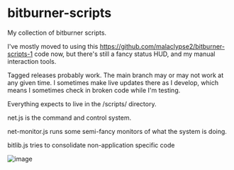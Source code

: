 # bitburner-scripts

My collection of bitburner scripts. 

I've mostly moved to using this https://github.com/malaclypse2/bitburner-scripts-1 code now, but there's still a fancy status HUD, and my manual interaction tools.

Tagged releases probably work. The main branch may or may not work at any given time. I sometimes make live updates there as I develop, which means I sometimes check in broken code while I'm testing.

Everything expects to live in the /scripts/ directory.

net.js is the command and control system.

net-monitor.js runs some semi-fancy monitors of what the system is doing.

bitlib.js tries to consolidate non-application specific code

![image](https://user-images.githubusercontent.com/9218823/148892837-e9ce5d75-83dc-4628-8cec-bbf8b14aa002.png)
